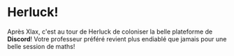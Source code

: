# Herluck!

Après Xlax, c'est au tour de Herluck de coloniser la belle plateforme de **Discord**!
Votre professeur préféré revient plus endiablé que jamais pour une belle session de maths!
